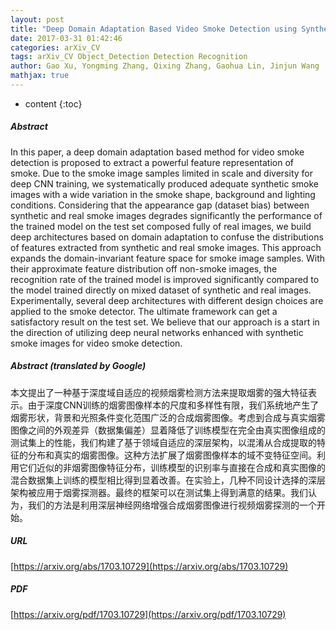```yaml
---
layout: post
title: "Deep Domain Adaptation Based Video Smoke Detection using Synthetic Smoke Images"
date: 2017-03-31 01:42:46
categories: arXiv_CV
tags: arXiv_CV Object_Detection Detection Recognition
author: Gao Xu, Yongming Zhang, Qixing Zhang, Gaohua Lin, Jinjun Wang
mathjax: true
---
```


* content
{:toc}

##### Abstract
In this paper, a deep domain adaptation based method for video smoke detection is proposed to extract a powerful feature representation of smoke. Due to the smoke image samples limited in scale and diversity for deep CNN training, we systematically produced adequate synthetic smoke images with a wide variation in the smoke shape, background and lighting conditions. Considering that the appearance gap (dataset bias) between synthetic and real smoke images degrades significantly the performance of the trained model on the test set composed fully of real images, we build deep architectures based on domain adaptation to confuse the distributions of features extracted from synthetic and real smoke images. This approach expands the domain-invariant feature space for smoke image samples. With their approximate feature distribution off non-smoke images, the recognition rate of the trained model is improved significantly compared to the model trained directly on mixed dataset of synthetic and real images. Experimentally, several deep architectures with different design choices are applied to the smoke detector. The ultimate framework can get a satisfactory result on the test set. We believe that our approach is a start in the direction of utilizing deep neural networks enhanced with synthetic smoke images for video smoke detection.

##### Abstract (translated by Google)
本文提出了一种基于深度域自适应的视频烟雾检测方法来提取烟雾的强大特征表示。由于深度CNN训练的烟雾图像样本的尺度和多样性有限，我们系统地产生了烟雾形状，背景和光照条件变化范围广泛的合成烟雾图像。考虑到合成与真实烟雾图像之间的外观差异（数据集偏差）显着降低了训练模型在完全由真实图像组成的测试集上的性能，我们构建了基于领域自适应的深层架构，以混淆从合成提取的特征的分布和真实的烟雾图像。这种方法扩展了烟雾图像样本的域不变特征空间。利用它们近似的非烟雾图像特征分布，训练模型的识别率与直接在合成和真实图像的混合数据集上训练的模型相比得到显着改善。在实验上，几种不同设计选择的深层架构被应用于烟雾探测器。最终的框架可以在测试集上得到满意的结果。我们认为，我们的方法是利用深层神经网络增强合成烟雾图像进行视频烟雾探测的一个开始。

##### URL
[https://arxiv.org/abs/1703.10729](https://arxiv.org/abs/1703.10729)

##### PDF
[https://arxiv.org/pdf/1703.10729](https://arxiv.org/pdf/1703.10729)

